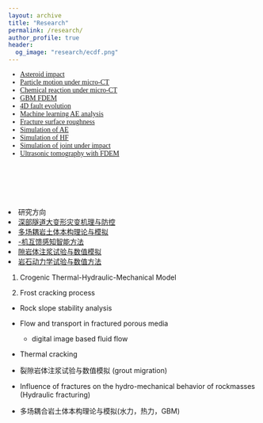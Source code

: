 ```yaml
---
layout: archive
title: "Research"
permalink: /research/
author_profile: true
header:
  og_image: "research/ecdf.png"
---
```



<div class="sidenav">
	<div id="navbar-collapse-03" class="collapse navbar-collapse">
		<ul style="font-family:verdana" style="list-style-type:none">
			<li><a href="#ResearchImpact">Asteroid impact</a></li>
			<li><a href="#ResearchSandColumn">Particle motion under micro-CT</a></li>
			<li><a href="#Research0">Chemical reaction under micro-CT</a></li>
			<li><a href="#Research1">GBM FDEM</a></li>
			<li><a href="#Research2">4D fault evolution</a></li>
			<li><a href="#Research3">Machine learning AE analysis</a></li>
			<li><a href="#Research4">Fracture surface roughness</a></li>
			<li><a href="#Research5">Simulation of AE</a></li>
			<li><a href="#Research6">Simulation of HF</a></li>
			<li><a href="#Research8">Simulation of joint under impact</a></li>
			<li><a href="#Research9">Ultrasonic tomography with FDEM</a></li>
		</ul>
		</br>
		</br>
		</br>
		</br>
		</br>
	</div>
</div>


<li>研究方向</li>
  <li  ><a href="/lists/9.html">深部隧道大变形灾变机理与防控<a></li><li class="active" ><a href="/lists/10.html">多场耦岩土体本构理论与模拟</a></li><li  ><a href="/lists/11.html">-机互馈感知智能方法</a></li><li  ><a href="/lists/12.html">隙岩体注浆试验与数值模拟</a></li><li  ><a href="/lists/13html">岩石动力学试验与数值方法</a></li>        </ul>




1. Crogenic Thermal-Hydraulic-Mechanical Model

2. Frost cracking process

* Rock slope stability analysis

* Flow and transport in fractured porous media
  - digital image based fluid flow

* Thermal cracking

* 裂隙岩体注浆试验与数值模拟 (grout migration)


* Influence of fractures on the hydro-mechanical behavior of rockmasses (Hydraulic fracturing)


* 多场耦合岩土体本构理论与模拟(水力，热力，GBM)

<nbsp>
